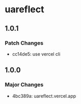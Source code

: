 # uareflect

## 1.0.1

### Patch Changes

- cc14de5: use vercel cli

## 1.0.0

### Major Changes

- 4bc389a: uareflect.vercel.app
